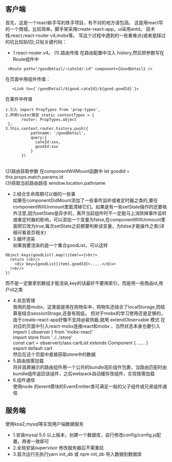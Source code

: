 ## 客户端
首先，这是一个react新手写的练手项目，有不对的地方请包涵。
这是用react写的一个商城，比较简单。脚手架采用create-react-app。ui采用antd。
技术栈:react,react-router v4,mobx等。
写这个过程中遇到的一些重难点(或者是踩过的坑比较贴切),只贴关键代码：<br/>
- 1.reacr-router v4。
(1).路由传值
在路由配置中注入 history,然后把参数写在Route组件中
```
 <Route path="/goodDetail/:cateId/:id" component={GoodDetail} />
 ```
 在页面中用<Link>组件传值：<br/>
 ```
    <Link to={`/goodDetail/${good.cateId}/${good.goodId}`}>
 ``` 
 在事件中传值<br/>
 ```
 1.引入 import PropTypes from 'prop-types',
 2.声明router类型 static contextTypes = {
        router: PropTypes.object
  };
 3.this.context.router.history.push({
            pathname: '/goodDetail',
            query:{
              cateId:xxx,
              goodId:xxx
            }
        })
```
<br/>
(2)路由获取参数
在componentWillMount函数中
 let goodId = this.props.match.params.id<br/>
(3)获取当前路由路径
window.location.pathname<br/>

- 2.结合生命周期可以做的一些事<br/>
如果在componentDidMount添加了一些事件监听或者定时器之类的,要在componentWillUnmount里面清掉它们。如果是有一些setState操作的还要格外注意,因为setState是异步的，离开当前组件时不一定能马上消除掉事件监听或者定时器的影响，可以添加一个变量为false,在componentWillUnmount里面把它改为true,每次setState之前都要判断该变量，为false才能操作之类(详细可看首页相关)<br/>
- 3.循环渲染<br/>
如果我要渲染的是一个集合goodList，可以这样 <br/>
```
Object.keys(goodList).map((item)=>{<br/>
  return (<br/>
    <div key={goodList[item].goodId}>.....</div>
  )<br/>
})
```
而不是一定要拿到数组才能渲染,key的话最好不要用索引，而是用一些商品id,用户id之类<br/>
- 4.状态管理<br/>
 我用的是mobx，这里面是用在购物车中，购物车还结合了localStorage,而结算是结合sessionStrage,还是有瑕疵。
 但对于mobx的学习使用还是足够的，由于create-react-app好像不支持@装饰器,就用
 extendObservable 模式
 在对应的页面中引入react-mobx连接react和mobx ，当然状态本身也要引入<br/>
 import { observer } from 'mobx-react'<br/>
 import store from '../../store'<br/>
 const cart = observer(class cartList extends Component {
   ......
 }<br/>
 export default cart<br/>
 然后在这个页面中直接获取store中的数据
- 5.路由按需加载<br/>
  将非首屏展示的路由组件用一个公共的bundle高阶组件包裹，当路由匹配时由bundle组件返回该组件，之后webpack自动缓存改组件，实现按需加载
- 6.组件通信<br/>
  使用node 的event模块的EventEmitter类可满足一般的父子组件或兄弟组件通信


## 服务端
使用koa2,mysql等实现用户端数据服务<br/>
- 1.安装mysql 5.0 以上版本，创建一个数据库，自行修改config/config.js配置，两者一致即可
- 2.全局安装supervisor 修改服务器后不需重启
- 3.首次运行先执行yarn init_db 或 npm init_db 导入数据到数据库